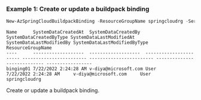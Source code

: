 ### Example 1: Create or update a buildpack binding
```powershell
New-AzSpringCloudBuildpackBinding -ResourceGroupName springcloudrg -ServiceName sspring-portal0 -BuilderName default -Name binging01 -BindingType 'AppDynamics'
```

```output
Name      SystemDataCreatedAt  SystemDataCreatedBy  SystemDataCreatedByType SystemDataLastModifiedAt SystemDataLastModifiedBy SystemDataLastModifiedByType ResourceGroupName
----      -------------------  -------------------  ----------------------- ------------------------ ------------------------ ---------------------------- -----------------
binging01 7/22/2022 2:24:28 AM v-diya@microsoft.com User                    7/22/2022 2:24:28 AM     v-diya@microsoft.com     User                         springcloudrg
```

Create or update a buildpack binding.